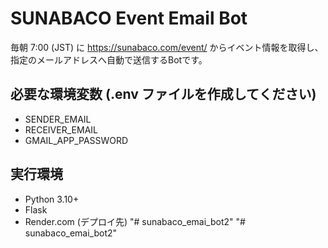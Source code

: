 # SUNABACO Event Email Bot

毎朝 7:00 (JST) に https://sunabaco.com/event/ からイベント情報を取得し、
指定のメールアドレスへ自動で送信するBotです。

## 必要な環境変数 (.env ファイルを作成してください)
- SENDER_EMAIL
- RECEIVER_EMAIL
- GMAIL_APP_PASSWORD

## 実行環境
- Python 3.10+
- Flask
- Render.com (デプロイ先)
"# sunabaco_emai_bot2" 
"# sunabaco_emai_bot2" 
